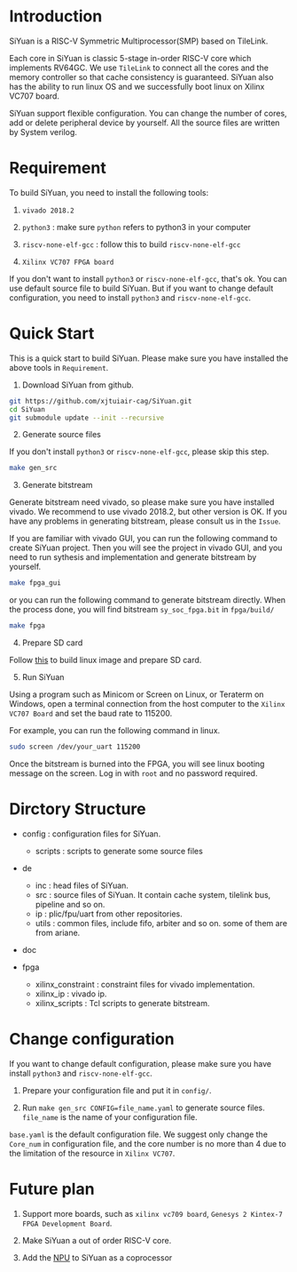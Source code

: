 # Introduction
SiYuan is a RISC-V Symmetric Multiprocessor(SMP) based on TileLink. 

Each core in SiYuan is classic 5-stage in-order RISC-V core which implements RV64GC. We use `TileLink` to connect all the cores and the memory controller so that cache consistency is guaranteed. SiYuan also has the ability to run linux OS and we successfully boot linux on Xilinx VC707 board.

SiYuan support flexible configuration. You can change the number of cores, add or delete peripheral device by yourself. All the source files are written by System verilog.

# Requirement
To build SiYuan, you need to install the following tools:

1. `vivado 2018.2` 

2. `python3` : make sure `python` refers to python3 in your computer

3. `riscv-none-elf-gcc` : follow this to build `riscv-none-elf-gcc`

4. `Xilinx VC707 FPGA board`

If you don't want to install `python3` or `riscv-none-elf-gcc`, that's ok. You can use default source file to build SiYuan. But if you want to change default configuration, you need to install `python3` and `riscv-none-elf-gcc`.

# Quick Start
This is a quick start to build SiYuan. Please make sure you have installed the above tools in `Requirement`.

1. Download SiYuan from github.
```sh
git https://github.com/xjtuiair-cag/SiYuan.git 
cd SiYuan
git submodule update --init --recursive
```
2. Generate source files

If you don't install `python3` or `riscv-none-elf-gcc`, please skip this step.
```sh
make gen_src
```
3. Generate bitstream

Generate bitstream need vivado, so please make sure you have installed vivado. We recommend to use vivado 2018.2, but other version is OK. If you have any problems in generating bitstream, please consult us in the `Issue`.

If you are familiar with vivado GUI, you can run the following command to create SiYuan project. Then you will see the project in vivado GUI, and you need to run sythesis and implementation and generate bitstream by yourself.
```sh
make fpga_gui
```
or you can run the following command to generate bitstream directly. When the process done, you will find bitstream `sy_soc_fpga.bit` in `fpga/build/`
```sh
make fpga
```
4. Prepare SD card

Follow [this](https://github.com/xjtuiair-cag/SiYuan-sdk) to build linux image and prepare SD card.

5. Run SiYuan 

Using a program such as Minicom or Screen on Linux, or Teraterm on Windows, open a terminal connection from the host computer to the `Xilinx VC707 Board` and set the baud rate to 115200. 

For example, you can run the following command in linux.
```sh
sudo screen /dev/your_uart 115200
```

Once the bitstream is burned into the FPGA, you will see linux booting message on the screen. Log in with `root` and no password required.

# Dirctory Structure
- config : configuration files for SiYuan.

  - scripts : scripts to generate some source files
- de
  - inc     : head files of SiYuan.
  - src     : source files of SiYuan. It contain cache system, tilelink bus, pipeline and so on.
  - ip      : plic/fpu/uart from other repositories.
  - utils   : common files, include fifo, arbiter and so on. some of them are from ariane.
- doc   
- fpga

  - xilinx_constraint : constraint files for vivado implementation.
  - xilinx_ip         : vivado ip.  
  - xilinx_scripts    : Tcl scripts to generate bitstream.

# Change configuration
If you want to change default configuration, please make sure you have install `python3` and `riscv-none-elf-gcc`. 

1. Prepare your configuration file and put it in `config/`.

2. Run `make gen_src CONFIG=file_name.yaml` to generate source files. `file_name` is the name of your configuration file. 

`base.yaml` is the default configuration file. We suggest only change the `Core_num` in configuration file, and the core number is no more than 4 due to the limitation of the resource in `Xilinx VC707`.

# Future plan

1. Support more boards, such as `xilinx vc709 board`, `Genesys 2 Kintex-7 FPGA Development Board`.

2. Make SiYuan a out of order RISC-V core.

3. Add the [NPU](https://github.com/xjtuiair-cag/XJTU-Tripler) to SiYuan as a coprocessor 
